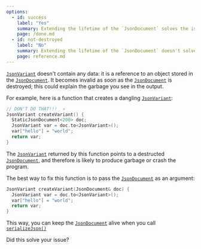 ```yaml
---
options:
  - id: success
    label: "Yes"
    summary: Extending the lifetime of the `JsonDocument` solves the issue
    page: /done.md
  - id: not-destroyed
    label: "No"
    summary: Extending the lifetime of the `JsonDocument` doesn't solve the issue
    page: reference.md
---
```


[`JsonVariant`](/v6/api/jsonvariant/) doesn't contain any data: it is a reference to an object stored in the [`JsonDocument`](/v6/api/jsondocument/). It becomes invalid as soon as the [`JsonDocument`](/v6/api/jsondocument/) is destroyed; this could explain the garbage you see in the output.

For example, here is a function that creates a dangling [`JsonVariant`](/v6/api/jsonvariant/):

```c++
// DON'T DO THAT!!!  💀
JsonVariant createVariant() {
  StaticJsonDocument<200> doc;
  JsonVariant var = doc.to<JsonVariant>();
  var["hello"] = "world";
  return var;
}
```

The [`JsonVariant`](/v6/api/jsonvariant/) returned by this function points to a destructed [`JsonDocument`](/v6/api/jsondocument/), and therefore is likely to produce garbage or crash the program.

The best way to fix this function is to pass the [`JsonDocument`](/v6/api/jsondocument/) as an argument:

```c++
JsonVariant createVariant(JsonDocument& doc) {
  JsonVariant var = doc.to<JsonVariant>();
  var["hello"] = "world";
  return var;
}
```

This way, you can keep the [`JsonDocument`](/v6/api/jsondocument/) alive when you call [`serializeJson()`](/v6/api/json/serializejson/)

Did this solve your issue?